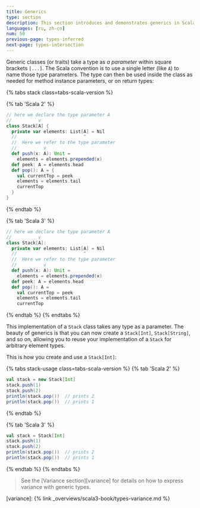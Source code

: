```yaml
---
title: Generics
type: section
description: This section introduces and demonstrates generics in Scala 3.
languages: [ru, zh-cn]
num: 50
previous-page: types-inferred
next-page: types-intersection
---
```



Generic classes (or traits) take a type as _a parameter_ within square brackets `[...]`.
The Scala convention is to use a single letter (like `A`) to name those type parameters.
The type can then be used inside the class as needed for method instance parameters, or on return types:

{% tabs stack class=tabs-scala-version %}

{% tab 'Scala 2' %}
```scala
// here we declare the type parameter A
//          v
class Stack[A] {
  private var elements: List[A] = Nil
  //                         ^
  //  Here we refer to the type parameter
  //          v
  def push(x: A): Unit =
    elements = elements.prepended(x)
  def peek: A = elements.head
  def pop(): A = {
    val currentTop = peek
    elements = elements.tail
    currentTop
  }
}
```
{% endtab %}

{% tab 'Scala 3' %}
```scala
// here we declare the type parameter A
//          v
class Stack[A]:
  private var elements: List[A] = Nil
  //                         ^
  //  Here we refer to the type parameter
  //          v
  def push(x: A): Unit =
    elements = elements.prepended(x)
  def peek: A = elements.head
  def pop(): A =
    val currentTop = peek
    elements = elements.tail
    currentTop
```
{% endtab %}
{% endtabs %}

This implementation of a `Stack` class takes any type as a parameter.
The beauty of generics is that you can now create a `Stack[Int]`, `Stack[String]`, and so on, allowing you to reuse your implementation of a `Stack` for arbitrary element types.

This is how you create and use a `Stack[Int]`:

{% tabs stack-usage class=tabs-scala-version %}
{% tab 'Scala 2' %}
```scala
val stack = new Stack[Int]
stack.push(1)
stack.push(2)
println(stack.pop())  // prints 2
println(stack.pop())  // prints 1
```
{% endtab %}

{% tab 'Scala 3' %}
```scala
val stack = Stack[Int]
stack.push(1)
stack.push(2)
println(stack.pop())  // prints 2
println(stack.pop())  // prints 1
```
{% endtab %}
{% endtabs %}

> See the [Variance section][variance] for details on how to express variance with generic types.


[variance]: {% link _overviews/scala3-book/types-variance.md %}
